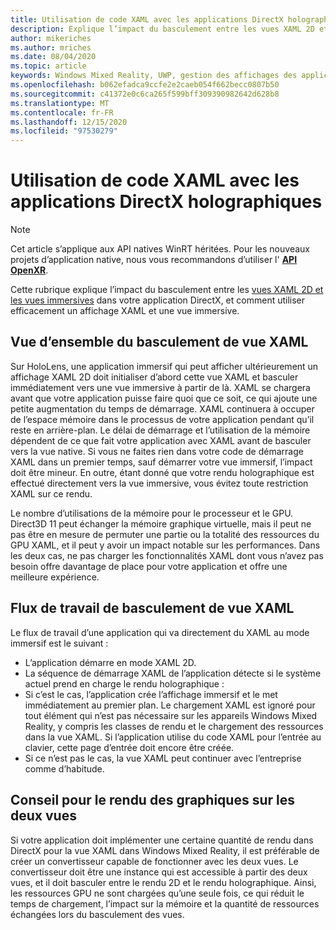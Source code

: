 ```yaml
---
title: Utilisation de code XAML avec les applications DirectX holographiques
description: Explique l’impact du basculement entre les vues XAML 2D et les vues immersives dans votre application DirectX, et comment utiliser efficacement un mode XAML et un affichage immersif.
author: mikeriches
ms.author: mriches
ms.date: 08/04/2020
ms.topic: article
keywords: Windows Mixed Reality, UWP, gestion des affichages des applications, XAML, clavier, procédure pas à pas, DirectX
ms.openlocfilehash: b062efadca9ccfe2e2caeb054f662becc0807b50
ms.sourcegitcommit: c41372e0c6ca265f599bff309390982642d628b8
ms.translationtype: MT
ms.contentlocale: fr-FR
ms.lasthandoff: 12/15/2020
ms.locfileid: "97530279"
---
```

# <a name="using-xaml-with-holographic-directx-apps"></a>Utilisation de code XAML avec les applications DirectX holographiques

> [!NOTE]
> Cet article s’applique aux API natives WinRT héritées.  Pour les nouveaux projets d’application native, nous vous recommandons d’utiliser l' **[API OpenXR](../native/openxr-getting-started.md)**.

Cette rubrique explique l’impact du basculement entre les [vues XAML 2D et les vues immersives](../../design/app-views.md) dans votre application DirectX, et comment utiliser efficacement un affichage XAML et une vue immersive.

## <a name="xaml-view-switching-overview"></a>Vue d’ensemble du basculement de vue XAML

Sur HoloLens, une application immersif qui peut afficher ultérieurement un affichage XAML 2D doit initialiser d’abord cette vue XAML et basculer immédiatement vers une vue immersive à partir de là. XAML se chargera avant que votre application puisse faire quoi que ce soit, ce qui ajoute une petite augmentation du temps de démarrage. XAML continuera à occuper de l’espace mémoire dans le processus de votre application pendant qu’il reste en arrière-plan. Le délai de démarrage et l’utilisation de la mémoire dépendent de ce que fait votre application avec XAML avant de basculer vers la vue native. Si vous ne faites rien dans votre code de démarrage XAML dans un premier temps, sauf démarrer votre vue immersif, l’impact doit être mineur. En outre, étant donné que votre rendu holographique est effectué directement vers la vue immersive, vous évitez toute restriction XAML sur ce rendu.

Le nombre d’utilisations de la mémoire pour le processeur et le GPU. Direct3D 11 peut échanger la mémoire graphique virtuelle, mais il peut ne pas être en mesure de permuter une partie ou la totalité des ressources du GPU XAML, et il peut y avoir un impact notable sur les performances. Dans les deux cas, ne pas charger les fonctionnalités XAML dont vous n’avez pas besoin offre davantage de place pour votre application et offre une meilleure expérience.

## <a name="xaml-view-switching-workflow"></a>Flux de travail de basculement de vue XAML

Le flux de travail d’une application qui va directement du XAML au mode immersif est le suivant :
* L’application démarre en mode XAML 2D.
* La séquence de démarrage XAML de l’application détecte si le système actuel prend en charge le rendu holographique :
* Si c’est le cas, l’application crée l’affichage immersif et le met immédiatement au premier plan. Le chargement XAML est ignoré pour tout élément qui n’est pas nécessaire sur les appareils Windows Mixed Reality, y compris les classes de rendu et le chargement des ressources dans la vue XAML. Si l’application utilise du code XAML pour l’entrée au clavier, cette page d’entrée doit encore être créée.
* Si ce n’est pas le cas, la vue XAML peut continuer avec l’entreprise comme d’habitude.

## <a name="tip-for-rendering-graphics-across-both-views"></a>Conseil pour le rendu des graphiques sur les deux vues

Si votre application doit implémenter une certaine quantité de rendu dans DirectX pour la vue XAML dans Windows Mixed Reality, il est préférable de créer un convertisseur capable de fonctionner avec les deux vues. Le convertisseur doit être une instance qui est accessible à partir des deux vues, et il doit basculer entre le rendu 2D et le rendu holographique. Ainsi, les ressources GPU ne sont chargées qu’une seule fois, ce qui réduit le temps de chargement, l’impact sur la mémoire et la quantité de ressources échangées lors du basculement des vues.
